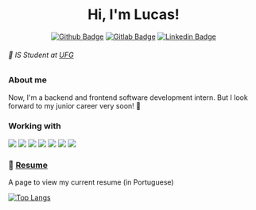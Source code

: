 <div align="center">
  <h1>Hi, I'm Lucas!</h1>
  
[![Github Badge](https://img.shields.io/badge/github%20-%23323330.svg?&style=for-the-badge&logo=github&logoColor=white&color=black&link=https://github.com/lucaspmatos)](https://github.com/lucaspmatos)
[![Gitlab Badge](https://img.shields.io/badge/gitlab%20-%23323330.svg?&style=for-the-badge&logo=gitlab&logoColor=white&color=purple&link=https://gitlab.com/lucaspmatos)](https://gitlab.com/lucaspmatos)
[![Linkedin Badge](https://img.shields.io/badge/linkedin%20-%23323330.svg?&style=for-the-badge&logo=linkedin&logoColor=white&color=blue&link=https://br.linkedin.com/in/lucaspmatos/)](https://br.linkedin.com/in/lucaspmatos/)

</div>

###### :closed_book: IS Student at [UFG](https://ufg.br)

### About me
Now, I'm a backend and frontend software development intern. But I look forward to my junior career very soon! :pray:

### Working with
![](https://img.shields.io/badge/html5%20-%23323330.svg?&style=for-the-badge&logo=html5&logoColor=white&color=orange)
![](https://img.shields.io/badge/css3%20-%23323330.svg?&style=for-the-badge&logo=css3&logoColor=white&color=blue)
![](https://img.shields.io/badge/javascript%20-%23323330.svg?&style=for-the-badge&logo=javascript&logoColor=black&color=ffe05d)
![](https://img.shields.io/badge/jquery%20-%23323330.svg?&style=for-the-badge&logo=jquery&logoColor=white&color=darkblue)
![](https://img.shields.io/badge/node.js%20-%23323330.svg?&style=for-the-badge&logo=node.js&logoColor=white&color=darkgreen)
![](https://img.shields.io/badge/bootstrap%20-%23323330.svg?&style=for-the-badge&logo=bootstrap&logoColor=white&color=blueviolet)
![](https://img.shields.io/badge/mysql%20-%23323330.svg?&style=for-the-badge&logo=mysql&logoColor=white&color=brown)

### :scroll: [Resume](https://lucaspmatos.github.io/my-digital-resume/)
A page to view my current resume (in Portuguese)

[![Top Langs](https://github-readme-stats.vercel.app/api/top-langs/?username=lucaspmatos&layout=compact&show_icons=true&title_color=000000&icon_color=5C2DAE)](https://github.com/anuraghazra/github-readme-stats)
